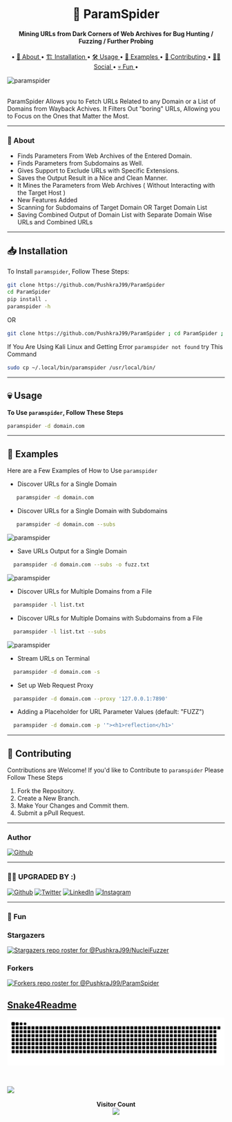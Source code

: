 
<h1 align="center">
    🔱 ParamSpider
  <br>
</h1>

<h4 align="center">  Mining URLs from Dark Corners of Web Archives for Bug Hunting / Fuzzing / Further Probing </h4>

<p align="center">•
  <a href="#-about"> 📖 About </a> •
  <a href="#-installation"> 🏗️ Installation </a> •
  <a href="#-usage"> 🛠 Usage </a> •
  <a href="#-examples"> 🚀 Examples </a> •
  <a href="#-contributing"> 🤝 Contributing </a> •
  <a href="#-upgraded-by-"> 🥷🏻 Social </a> •
  <a href="#-fun"> 💀 Fun </a> •
</p>

![paramspider](https://github.com/PushkraJ99/ParamSpider/blob/master/static/paramspider.png?raw=true)
<br><br>

ParamSpider Allows you to Fetch URLs Related to any Domain or a List of Domains from Wayback Achives. It Filters Out "boring" URLs, Allowing you to Focus on the Ones that Matter the Most.

---

### 📖 About

- Finds Parameters From Web Archives of the Entered Domain.
- Finds Parameters from Subdomains as Well.
- Gives Support to Exclude URLs with Specific Extensions.
- Saves the Output Result in a Nice and Clean Manner.
- It Mines the Parameters from Web Archives ( Without Interacting with the Target Host )
- New Features Added 
- Scanning for Subdomains of Target Domain OR Target Domain List
- Saving Combined Output of Domain List with Separate Domain Wise URLs and Combined URLs

---

## 📥 Installation
To Install `paramspider`, Follow These Steps:

```sh
git clone https://github.com/PushkraJ99/ParamSpider
cd ParamSpider
pip install .
paramspider -h
```
OR
```sh
git clone https://github.com/PushkraJ99/ParamSpider ; cd ParamSpider ; pip install . ; paramspider -h
```

If You Are Using Kali Linux and Getting Error `paramspider not found` try This Command
```sh
sudo cp ~/.local/bin/paramspider /usr/local/bin/
```

---

## 💀 Usage
<b> To Use `paramspider`, Follow These Steps </b>

```sh
paramspider -d domain.com
```

---

## 🚀 Examples
Here are a Few Examples of How to Use `paramspider`

- Discover URLs for a Single Domain
```sh
   paramspider -d domain.com
```
- Discover URLs for a Single Domain with Subdomains
```sh
   paramspider -d domain.com --subs
```
![paramspider](https://github.com/PushkraJ99/ParamSpider/blob/master/static/domainscan.png?raw=true)

- Save URLs Output for a Single Domain
```sh
  paramspider -d domain.com --subs -o fuzz.txt
```
![paramspider](https://github.com/PushkraJ99/ParamSpider/blob/master/static/output.png?raw=true)

- Discover URLs for Multiple Domains from a File
```sh
  paramspider -l list.txt
```

- Discover URLs for Multiple Domains with Subdomains from a File 
```sh
  paramspider -l list.txt --subs
```
![paramspider](https://github.com/PushkraJ99/ParamSpider/blob/master/static/listscan.png?raw=true)

- Stream URLs on Terminal
```sh 
  paramspider -d domain.com -s
```

- Set up Web Request Proxy
```sh
  paramspider -d domain.com --proxy '127.0.0.1:7890'
```

- Adding a Placeholder for URL Parameter Values (default: "FUZZ")
```sh
  paramspider -d domain.com -p '"><h1>reflection</h1>'
```

---

## 🤝 Contributing
Contributions are Welcome! If you'd like to Contribute to `paramspider` Please Follow These Steps

1. Fork the Repository.
2. Create a New Branch.
3. Make Your Changes and Commit them.
4. Submit a pPull Request.

---

### Author 
[![Github](https://img.shields.io/badge/GitHub-100000?style=for-the-badge&logo=github&logoColor=white)](https://github.com/devanshbatham)

---

### 🥷🏻 UPGRADED BY :) 
[![Github](https://img.shields.io/badge/GitHub-100000?style=for-the-badge&logo=github&logoColor=white)](https://github.com/PushkraJ99)
[![Twitter](https://img.shields.io/badge/Twitter-1DA1F2?style=for-the-badge&logo=twitter&logoColor=white)](https://twitter.com/intent/follow?screen_name=PushkraJ99) 
[![LinkedIn](https://img.shields.io/badge/LinkedIn-0077B5?style=for-the-badge&logo=linkedin&logoColor=white)](https://www.linkedin.com/in/pushkaraj-dhuri/)
[![Instagram](https://img.shields.io/badge/Instagram-E4405F?style=for-the-badge&logo=instagram&logoColor=white)](https://instagram.com/you_are_not_goodlooking_but_he)

---
### 🤗 Fun
### Stargazers
[![Stargazers repo roster for @PushkraJ99/NucleiFuzzer](https://reporoster.com/stars/dark/notext/PushkraJ99/ParamSpider)](https://github.com/PushkraJ99/ParamSpider/stargazers)

### Forkers 
[![Forkers repo roster for @PushkraJ99/ParamSpider](https://reporoster.com/forks/dark/notext/PushkraJ99/ParamSpider)](https://github.com/PushkraJ99/ParamSpider/network/members)

## [Snake4Readme](https://github.com/PushkraJ99/Snake4Readme)

<p align="center">
<img src="https://github.com/PushkraJ99/Snake4Readme/blob/main/Snake4Readme/grid-snake.svg">
</p><br>

[![](https://visitcount.itsvg.in/api?id=PushkraJ99&icon=8&color=12)](https://visitcount.itsvg.in)

<p align="center"> 
  <b> Visitor Count </b><br>
  <img src="https://profile-counter.glitch.me/PushkraJ99/count.svg" />
</p><br>

